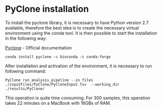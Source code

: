 # PyClone installation

To install the pyclone library, it is necessary to have Python version 2.7 available, therefore the best idea is to create the necessary virtual environment using the conda tool. It is then possible to start the installation in the following way:

[Pyclone](https://github.com/Roth-Lab/pyclone) - Official documentation

```
conda install pyclone -c bioconda -c conda-forge
```



After installation and activation of the environment, it is necessary to run following command:

```
PyClone run_analysis_pipeline --in_files ./inputFiles/PyClone/PyCloneInput.tsv  --working_dir ./results/PyClone/
```



This operation is quite time consuming. For 300 samples, this operation takes 22 minutes on a MacBook with 16GBs of RAM.